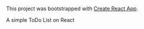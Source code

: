 This project was bootstrapped with [Create React App](https://github.com/facebookincubator/create-react-app).

A simple ToDo List on React